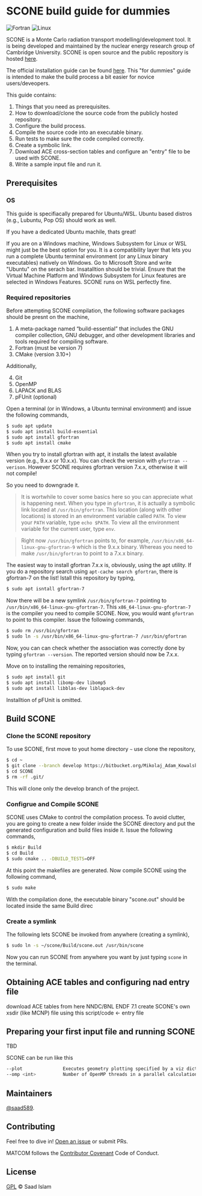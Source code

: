 # SCONE build guide for dummies 

![Fortran](https://img.shields.io/badge/Fortran-%23734F96.svg?style=flat&logo=fortran&logoColor=white)
![Linux](https://img.shields.io/badge/Linux-FCC624?style=flat&logo=linux&logoColor=black)


SCONE is a Monte Carlo radiation transport modelling/development tool. 
It is being developed and maintained by the nuclear energy research group of Cambridge University. 
SCONE is open source and the public repository is hosted [here](https://bitbucket.org/Mikolaj_Adam_Kowalski/scone/src/develop/). 

The official installation guide can be found [here](https://scone.readthedocs.io/en/latest/Installation.html). 
This "for dummies" guide is intended to make  the build process a bit easier for novice users/deveopers. 

This guide contains:

1. Things that you need as prerequisites. 
2. How to download/clone the source code from the publicly hosted repository.
3. Configure the build process. 
4. Compile the source code into an executable binary. 
5. Run tests to make sure the code compiled correctly.
6. Create a symbolic link.
7. Download ACE cross-section tables and configure an "entry" file to be used with SCONE.
8. Write a sample input file and run it.

## Prerequisites

### OS
This guide is specifiacally prepared for Ubuntu/WSL. Ubuntu based distros (e.g., Lubuntu, Pop OS) should work as well. 

If you have a dedicated Ubuntu machile, thats great!

If you are on a Windows machine, Windows Subsystem for Linux or WSL might just be the best option for you. It is a compatibility layer that lets you run a complete Ubuntu terminal environment (or any Linux binary executables) natively on Windows. Go to Microsoft Store and write "Ubuntu" on the serach bar. Insatalltion should be trivial. Ensure that the Virtual Machine Platform and Windows Subsystem for Linux features are selected in Windows Features. SCONE runs on WSL perfectly fine. 

### Required repositories
Before attempting SCONE compilation, the following software packages should be presnt on the machine, 

1. A meta-package named “build-essential” that includes the GNU compiler collection, GNU debugger, and other development libraries and tools required for compiling software. 
2. Fortran (must be version 7)
3. CMake (version 3.10+)

Additionally,

4. Git
5. OpenMP
6. LAPACK and BLAS
7. pFUnit (optional)

Open a terminal (or in Windows, a Ubuntu terminal environment) and issue the following commands,

```sh
$ sudo apt update
$ sudo apt install build-essential
$ sudo apt install gfortran
$ sudo apt install cmake
```
When you try to install gfortran with apt, it installs the latest available version (e.g., 9.x.x or 10.x.x). You can check the version with ``gfortran --verison``. However SCONE requires gfortran version 7.x.x, otherwise it will not compile! 

So you need to downgrade it. 

> It is wortwhile to cover some basics here so you can appreciate what is happening next. When you type in ``gfortran``, it is actually a symbolic link located at ``/usr/bin/gfortran``. This location (along with other locations) is stored in an environment variable called ``PATH``. To view your ``PATH`` variable, type ``echo $PATH``. To view all the environment variable for the current user, type ``env``.    

>Right now ``/usr/bin/gfortran`` points to, for example, 
``/usr/bin/x86_64-linux-gnu-gfortran-9`` which is the 9.x.x binary.
Whereas you need to make ``/usr/bin/gfortran`` to point to a 7.x.x
binary.

The easiest way to install gfortran 7.x.x is, obviously, using the apt utility. If you do a repository search using ``apt-cache search gfortran``, there is gfortran-7 on the list! Istall this repository by typing, 

```sh
$ sudo apt isntall gfortran-7
```
Now there will be a new symlink ``/usr/bin/gfortran-7`` pointing to
``/usr/bin/x86_64-linux-gnu-gfortran-7``. This ``x86_64-linux-gnu-gfortran-7`` is the 
compiler you need to compile SCONE. Now, you would want ``gfortran`` to point to this compiler. Issue the following commands, 

```sh
$ sudo rm /usr/bin/gfortran
$ sudo ln -s /usr/bin/x86_64-linux-gnu-gfortran-7 /usr/bin/gfortran
```

Now, you can can check whether the association was correctly done by typing ``gfortran --version``. The reported version should now be 7.x.x.

Move on to installing the remaining repositories, 

```sh
$ sudo apt install git
$ sudo apt install libomp-dev libomp5
$ sudo apt install libblas-dev liblapack-dev
```

Installtion of pFUnit is omitted. 

## Build SCONE 

### Clone the SCONE repository

To use SCONE, first move to yout home directory ``~`` use clone the repository,

```sh
$ cd ~
$ git clone --branch develop https://bitbucket.org/Mikolaj_Adam_Kowalski/scone SCONE
$ cd SCONE
$ rm -rf .git/
```
This will clone only the develop branch of the project. 

### Configrue and Compile SCONE
SCONE uses CMake to control the compilation process. To avoid clutter, you are going to create a new folder inside the SCONE directory and put the generated configuration and build files inside it. Issue the following commands,  

```sh
$ mkdir Build
$ cd Build 
$ sudo cmake .. -DBUILD_TESTS=OFF
```
At this point the makefiles are generated. Now compile SCONE using the following command, 

```sh
$ sudo make
````
With the compilation done, the executable binary "scone.out" should be located inside the same Build direc

### Create a symlink

The following lets SCONE be invoked from anywhere (creating a symlink),

```sh
$ sudo ln -s ~/scone/Build/scone.out /usr/bin/scone
```

Now you can run SCONE from anywhere you want by just typing ``scone`` in the terminal. 







## Obtaining ACE tables and configuring nad entry file 

download ACE tables from here NNDC/BNL ENDF 7.1
create SCONE's own xsdir (like MCNP) file using this script/code <- entry file

## Preparing your first input file and running SCONE

TBD

SCONE can be run like this
```sh
--plot               Executes geometry plotting specified by a viz dict in the input file
--omp <int>          Number of OpenMP threads in a parallel calculation
```



## Maintainers

[@saad589](https://github.com/saad589).

## Contributing

Feel free to dive in! [Open an issue](https://github.com/saad589/matcom/issues/new) or submit PRs.

MATCOM follows the [Contributor Covenant](http://contributor-covenant.org/version/1/3/0/) Code of Conduct.


## License

[GPL](LICENSE) © Saad Islam
